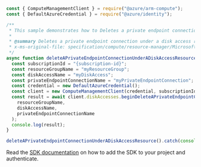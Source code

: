 ```javascript
const { ComputeManagementClient } = require("@azure/arm-compute");
const { DefaultAzureCredential } = require("@azure/identity");

/**
 * This sample demonstrates how to Deletes a private endpoint connection under a disk access resource.
 *
 * @summary Deletes a private endpoint connection under a disk access resource.
 * x-ms-original-file: specification/compute/resource-manager/Microsoft.Compute/stable/2021-12-01/examples/DeleteAPrivateEndpointConnection.json
 */
async function deleteAPrivateEndpointConnectionUnderADiskAccessResource() {
  const subscriptionId = "{subscription-id}";
  const resourceGroupName = "myResourceGroup";
  const diskAccessName = "myDiskAccess";
  const privateEndpointConnectionName = "myPrivateEndpointConnection";
  const credential = new DefaultAzureCredential();
  const client = new ComputeManagementClient(credential, subscriptionId);
  const result = await client.diskAccesses.beginDeleteAPrivateEndpointConnectionAndWait(
    resourceGroupName,
    diskAccessName,
    privateEndpointConnectionName
  );
  console.log(result);
}

deleteAPrivateEndpointConnectionUnderADiskAccessResource().catch(console.error);
```

Read the [SDK documentation](https://github.com/Azure/azure-sdk-for-js/blob/%40azure%2Farm-compute_18.0.0/sdk/compute/arm-compute/README.md) on how to add the SDK to your project and authenticate.

